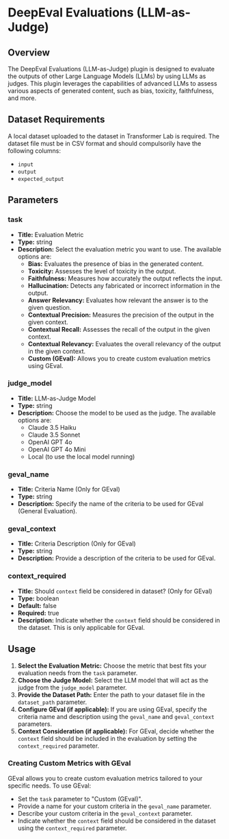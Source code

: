 # DeepEval Evaluations (LLM-as-Judge)

## Overview

The DeepEval Evaluations (LLM-as-Judge) plugin is designed to evaluate the outputs of other Large Language Models (LLMs) by using LLMs as judges. This plugin leverages the capabilities of advanced LLMs to assess various aspects of generated content, such as bias, toxicity, faithfulness, and more.

## Dataset Requirements

A local dataset uploaded to the dataset in Transformer Lab is required. The dataset file must be in CSV format and should compulsorily have the following columns:

- `input`
- `output`
- `expected_output`

## Parameters

### task

- **Title:** Evaluation Metric
- **Type:** string
- **Description:** Select the evaluation metric you want to use. The available options are:
  - **Bias:** Evaluates the presence of bias in the generated content.
  - **Toxicity:** Assesses the level of toxicity in the output.
  - **Faithfulness:** Measures how accurately the output reflects the input.
  - **Hallucination:** Detects any fabricated or incorrect information in the output.
  - **Answer Relevancy:** Evaluates how relevant the answer is to the given question.
  - **Contextual Precision:** Measures the precision of the output in the given context.
  - **Contextual Recall:** Assesses the recall of the output in the given context.
  - **Contextual Relevancy:** Evaluates the overall relevancy of the output in the given context.
  - **Custom (GEval):** Allows you to create custom evaluation metrics using GEval.

### judge_model

- **Title:** LLM-as-Judge Model
- **Type:** string
- **Description:** Choose the model to be used as the judge. The available options are:
  - Claude 3.5 Haiku
  - Claude 3.5 Sonnet
  - OpenAI GPT 4o
  - OpenAI GPT 4o Mini
  - Local (to use the local model running)

### geval_name

- **Title:** Criteria Name (Only for GEval)
- **Type:** string
- **Description:** Specify the name of the criteria to be used for GEval (General Evaluation).

### geval_context

- **Title:** Criteria Description (Only for GEval)
- **Type:** string
- **Description:** Provide a description of the criteria to be used for GEval.

### context_required

- **Title:** Should `context` field be considered in dataset? (Only for GEval)
- **Type:** boolean
- **Default:** false
- **Required:** true
- **Description:** Indicate whether the `context` field should be considered in the dataset. This is only applicable for GEval.

## Usage

1. **Select the Evaluation Metric:** Choose the metric that best fits your evaluation needs from the `task` parameter.
2. **Choose the Judge Model:** Select the LLM model that will act as the judge from the `judge_model` parameter.
3. **Provide the Dataset Path:** Enter the path to your dataset file in the `dataset_path` parameter.
4. **Configure GEval (if applicable):** If you are using GEval, specify the criteria name and description using the `geval_name` and `geval_context` parameters.
5. **Context Consideration (if applicable):** For GEval, decide whether the `context` field should be included in the evaluation by setting the `context_required` parameter.

### Creating Custom Metrics with GEval

GEval allows you to create custom evaluation metrics tailored to your specific needs. To use GEval:

- Set the `task` parameter to "Custom (GEval)".
- Provide a name for your custom criteria in the `geval_name` parameter.
- Describe your custom criteria in the `geval_context` parameter.
- Indicate whether the `context` field should be considered in the dataset using the `context_required` parameter.
